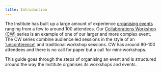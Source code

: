 ```yaml
---
title: Introduction
---
```

The Institute has built up a large amount of experience [organising events]( https://www.software.ac.uk/programmes-and-events/other-workshops) ranging from a few to around 100 attendees. Our [Collaborations Workshop (CW)](https://www.software.ac.uk/programmes-and-events/collaborations-workshops) series is an example of one of our larger and more complex event. The CW series combine audience led sessions in the style of an [‘unconference’](https://www.software.ac.uk/blog/2016-09-28-running-unconference-top-tips) and traditional workshop sessions. CW has around 80-100 attendees and there is no call for paper but a call for mini-workshops.

This guide goes through the steps of organising an event and is structured around the way the Institute organises its workshops and events. 


